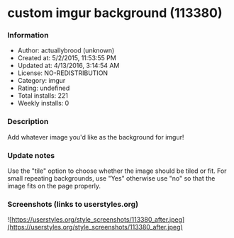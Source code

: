 # custom imgur background (113380)

### Information
- Author: actuallybrood (unknown)
- Created at: 5/2/2015, 11:53:55 PM
- Updated at: 4/13/2016, 3:14:54 AM
- License: NO-REDISTRIBUTION
- Category: imgur
- Rating: undefined
- Total installs: 221
- Weekly installs: 0


### Description
Add whatever image you'd like as the background for imgur!

### Update notes
Use the "tile" option to choose whether the image should be tiled or fit. For small repeating backgrounds, use "Yes" otherwise use "no" so that the image fits on the page properly.

### Screenshots (links to userstyles.org)
![https://userstyles.org/style_screenshots/113380_after.jpeg](https://userstyles.org/style_screenshots/113380_after.jpeg)


